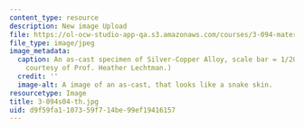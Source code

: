 ```yaml
---
content_type: resource
description: New image Upload
file: https://ol-ocw-studio-app-qa.s3.amazonaws.com/courses/3-094-materials-in-human-experience-spring-2004/d9f59fa1107359f714be99ef19416157_3-094s04-th.jpg
file_type: image/jpeg
image_metadata:
  caption: An as-cast specimen of Silver-Copper Alloy, scale bar = 1/200 cm. (Image
    courtesy of Prof. Heather Lechtman.)
  credit: ''
  image-alt: A image of an as-cast, that looks like a snake skin.
resourcetype: Image
title: 3-094s04-th.jpg
uid: d9f59fa1-1073-59f7-14be-99ef19416157
---
```


